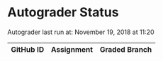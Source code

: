 # Autograder Status
Autograder last run at: November 19, 2018 at 11:20

| GitHub ID | Assignment | Graded Branch |
|-----------|------------|---------------|

